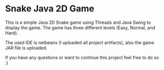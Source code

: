 # Snake Java 2D Game

This is a simple Java 2D Snake game using Threads and Java Swing to display the game. The game has three different levels (Easy, Normal, and Hard).

The used IDE is netbeans (I uploaded all project artifacts), also the game JAR file is uploaded.

If you have any questions or want to continue this project feel free to do so :)
